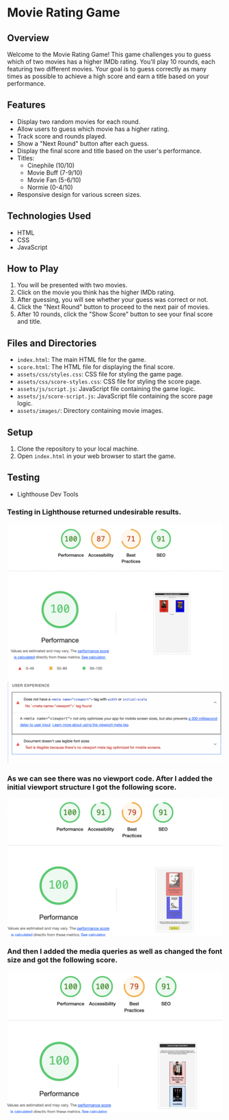 # Movie Rating Game

## Overview

Welcome to the Movie Rating Game! This game challenges you to guess which of two movies has a higher IMDb rating. You'll play 10 rounds, each featuring two different movies. Your goal is to guess correctly as many times as possible to achieve a high score and earn a title based on your performance.

## Features

- Display two random movies for each round.
- Allow users to guess which movie has a higher rating.
- Track score and rounds played.
- Show a "Next Round" button after each guess.
- Display the final score and title based on the user's performance.
- Titles: 
  - Cinephile (10/10)
  - Movie Buff (7-9/10)
  - Movie Fan (5-6/10)
  - Normie (0-4/10)
- Responsive design for various screen sizes.

## Technologies Used

- HTML
- CSS
- JavaScript

## How to Play

1. You will be presented with two movies.
2. Click on the movie you think has the higher IMDb rating.
3. After guessing, you will see whether your guess was correct or not.
4. Click the "Next Round" button to proceed to the next pair of movies.
5. After 10 rounds, click the "Show Score" button to see your final score and title.

## Files and Directories

- `index.html`: The main HTML file for the game.
- `score.html`: The HTML file for displaying the final score.
- `assets/css/styles.css`: CSS file for styling the game page.
- `assets/css/score-styles.css`: CSS file for styling the score page.
- `assets/js/script.js`: JavaScript file containing the game logic.
- `assets/js/score-script.js`: JavaScript file containing the score page logic.
- `assets/images/`: Directory containing movie images.

## Setup

1. Clone the repository to your local machine.
2. Open `index.html` in your web browser to start the game.

## Testing

- Lighthouse Dev Tools

### Testing in Lighthouse returned undesirable results.

![Alt text](assets/ReadMe.images/first-score.png)
![Alt text](assets/ReadMe.images/viewport-fail.png)

### As we can see there was no viewport code. After I added the initial viewport structure I got the following score.

![Alt text](assets//ReadMe.images/second-score.png)

### And then I added the media queries as well as changed the font size and got the following score.

![Alt text](assets/ReadMe.images/third-score.png)






